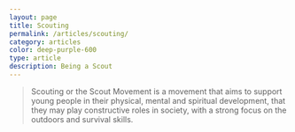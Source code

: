 ```yaml
---
layout: page
title: Scouting
permalink: /articles/scouting/
category: articles
color: deep-purple-600
type: article
description: Being a Scout
---
```


> Scouting or the Scout Movement is a movement that aims to support young people in their physical, mental and spiritual development, that they may play constructive roles in society, with a strong focus on the outdoors and survival skills.

